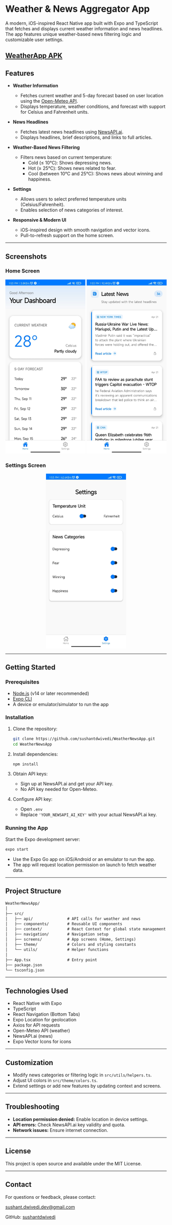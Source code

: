 # Weather & News Aggregator App

A modern, iOS-inspired React Native app built with Expo and TypeScript that fetches and displays current weather information and news headlines. The app features unique weather-based news filtering logic and customizable user settings.

[WeatherApp APK](https://drive.google.com/file/d/1PgfX-Y-KaF1hcZlbLsL9F_GfdoTEC8L4/view?usp=sharing)
---

## Features

- **Weather Information**
  - Fetches current weather and 5-day forecast based on user location using the [Open-Meteo API](https://open-meteo.com/en/docs).
  - Displays temperature, weather conditions, and forecast with support for Celsius and Fahrenheit units.

- **News Headlines**
  - Fetches latest news headlines using [NewsAPI.ai](https://newsapi.ai/).
  - Displays headlines, brief descriptions, and links to full articles.

- **Weather-Based News Filtering**
  - Filters news based on current temperature:
    - Cold (≤ 10°C): Shows depressing news.
    - Hot (≥ 25°C): Shows news related to fear.
    - Cool (between 10°C and 25°C): Shows news about winning and happiness.

- **Settings**
  - Allows users to select preferred temperature units (Celsius/Fahrenheit).
  - Enables selection of news categories of interest.

- **Responsive & Modern UI**
  - iOS-inspired design with smooth navigation and vector icons.
  - Pull-to-refresh support on the home screen.

---

## Screenshots


### Home Screen
<p align="center">
  <img src="assets/screenshots/home1.jpeg" width="250"/>
  <img src="assets/screenshots/home2.jpeg" width="250"/>
</p>

### Settings Screen
<p align="center">
  <img src="assets/screenshots/settings.jpeg" width="250"/>
</p>

---

## Getting Started

### Prerequisites

- [Node.js](https://nodejs.org/) (v14 or later recommended)  
- [Expo CLI](https://docs.expo.dev/get-started/installation/)  
- A device or emulator/simulator to run the app  

### Installation

1. Clone the repository:

   ```bash
   git clone https://github.com/sushantdwivedi/WeatherNewsApp.git
   cd WeatherNewsApp
   ```

2. Install dependencies:

   ```bash
   npm install
   ```

3. Obtain API keys:
   - Sign up at NewsAPI.ai and get your API key.  
   - No API key needed for Open-Meteo.  

4. Configure API key:
   - Open `.env`  
   - Replace `'YOUR_NEWSAPI_AI_KEY'` with your actual NewsAPI.ai key.  

### Running the App

Start the Expo development server:

```bash
expo start
```

- Use the Expo Go app on iOS/Android or an emulator to run the app.  
- The app will request location permission on launch to fetch weather data.  

---

## Project Structure

```
WeatherNewsApp/
│
├── src/
│   ├── api/               # API calls for weather and news
│   ├── components/        # Reusable UI components
│   ├── context/           # React Context for global state management
│   ├── navigation/        # Navigation setup
│   ├── screens/           # App screens (Home, Settings)
│   ├── theme/             # Colors and styling constants
│   └── utils/             # Helper functions
│
├── App.tsx                # Entry point
├── package.json
└── tsconfig.json
```

---

## Technologies Used

- React Native with Expo  
- TypeScript  
- React Navigation (Bottom Tabs)  
- Expo Location for geolocation  
- Axios for API requests  
- Open-Meteo API (weather)  
- NewsAPI.ai (news)  
- Expo Vector Icons for icons  

---

## Customization

- Modify news categories or filtering logic in `src/utils/helpers.ts`.  
- Adjust UI colors in `src/theme/colors.ts`.  
- Extend settings or add new features by updating context and screens.  

---

## Troubleshooting

- **Location permission denied:** Enable location in device settings.  
- **API errors:** Check NewsAPI.ai key validity and quota.  
- **Network issues:** Ensure internet connection.  

---

## License

This project is open source and available under the MIT License.

---

## Contact

For questions or feedback, please contact:

sushant.dwivedi.dev@gmail.com 

GitHub: [sushantdwivedi](https://github.com/sushantdwivedi)
